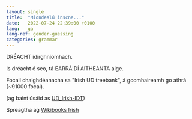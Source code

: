 ```yaml
---
layout: single
title:  "Miondealú inscne..."
date:   2022-07-24 22:39:00 +0100
lang:   ga
lang-ref: gender-guessing
categories: grammar
---
```


DRÉACHT idirghníomhach.

Is dréacht é seo, tá EARRÁIDÍ AITHEANTA aige.

<div id="vis"></div>

<script type="text/javascript">
  var spec = {{ site.data.gender_guessing | jsonify }}
  vegaEmbed('#vis', spec).then(function(result) {
    // Access the Vega view instance (https://vega.github.io/vega/docs/api/view/) as result.view
  }).catch(console.error);
</script>

Focail chaighdéanacha sa "Irish UD treebank",
á gcomhaireamh go athrá (~91000 focal).

(ag baint úsáid as [UD_Irish-IDT](https://github.com/UniversalDependencies/UD_Irish-IDT))

Spreagtha ag
[Wikibooks Irish](https://en.wikibooks.org/wiki/Irish/Reference/Nouns)
